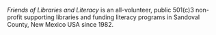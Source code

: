 *Friends of Libraries and Literacy* is an all-volunteer, public 501(c)3 non-profit supporting libraries and funding literacy programs in Sandoval County, New Mexico USA since 1982.
